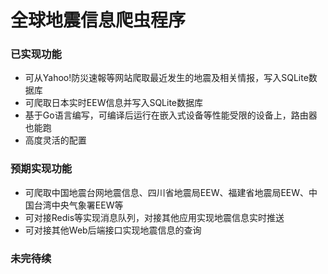 # 全球地震信息爬虫程序

### 已实现功能
- 可从Yahoo!防災速報等网站爬取最近发生的地震及相关情报，写入SQLite数据库
- 可爬取日本实时EEW信息并写入SQLite数据库
- 基于Go语言编写，可编译后运行在嵌入式设备等性能受限的设备上，路由器也能跑
- 高度灵活的配置

### 预期实现功能
- 可爬取中国地震台网地震信息、四川省地震局EEW、福建省地震局EEW、中国台湾中央气象署EEW等
- 可对接Redis等实现消息队列，对接其他应用实现地震信息实时推送
- 可对接其他Web后端接口实现地震信息的查询

### 未完待续
